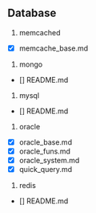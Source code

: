 Database
---

1. memcached
  - [x] memcache_base.md
1. mongo
  - [] README.md
1. mysql
  - [] README.md
1. oracle
  - [x] oracle_base.md
  - [x] oracle_funs.md
  - [x] oracle_system.md
  - [x] quick_query.md
1. redis
  - [] README.md
